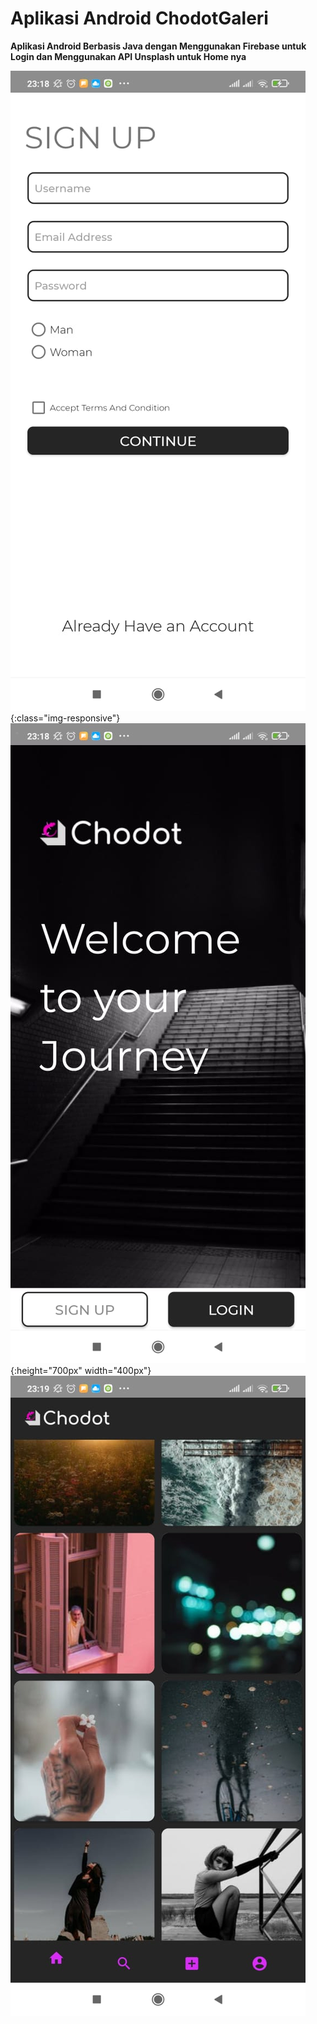# Aplikasi Android ChodotGaleri
**Aplikasi Android Berbasis Java dengan Menggunakan Firebase untuk Login 
dan Menggunakan API Unsplash untuk Home nya**


![ss1](1b1d467b-5543-4500-87f0-bf02d13ddadc.jpeg ){:class="img-responsive"}
![ss2](3c00ade1-7d8d-4b9d-bc81-fc9887982ec6.jpeg ){:height="700px" width="400px"}
![ss3](8e365307-f4f1-4ae6-b2c1-8d3fa791076e.jpeg )

